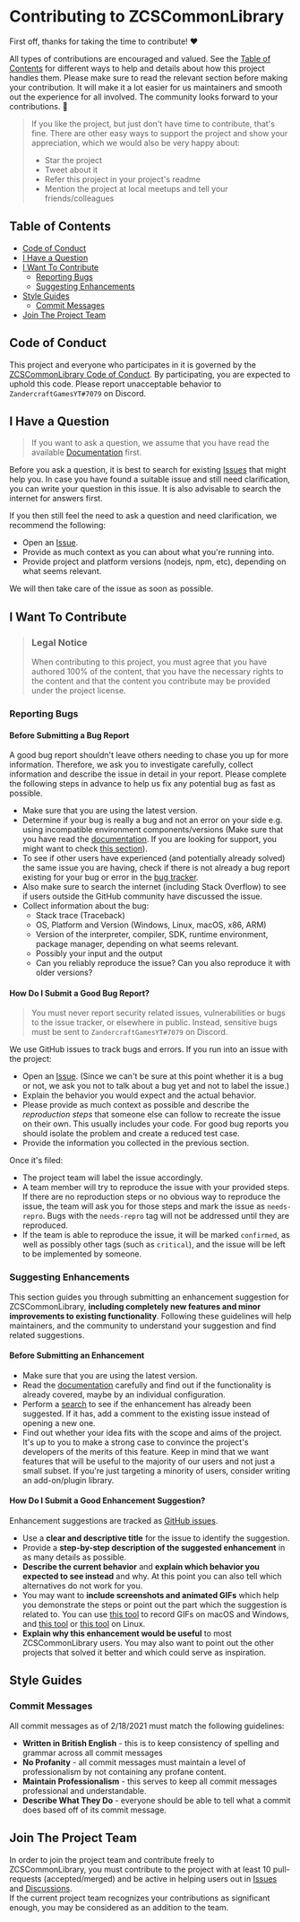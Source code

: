 <!-- omit in toc -->
# Contributing to ZCSCommonLibrary

First off, thanks for taking the time to contribute! ❤️

All types of contributions are encouraged and valued. See the [Table of Contents](#table-of-contents) for different ways to help and details about how this project handles them. Please make sure to read the relevant section before making your contribution. It will make it a lot easier for us maintainers and smooth out the experience for all involved. The community looks forward to your contributions. 🎉

> If you like the project, but just don't have time to contribute, that's fine. There are other easy ways to support the project and show your appreciation, which we would also be very happy about:
> - Star the project
> - Tweet about it
> - Refer this project in your project's readme
> - Mention the project at local meetups and tell your friends/colleagues

<!-- omit in toc -->
## Table of Contents

- [Code of Conduct](#code-of-conduct)
- [I Have a Question](#i-have-a-question)
- [I Want To Contribute](#i-want-to-contribute)
  - [Reporting Bugs](#reporting-bugs)
  - [Suggesting Enhancements](#suggesting-enhancements)
  <!-- - [Your First Code Contribution](#your-first-code-contribution) -->
  <!-- - [Improving The Documentation](#improving-the-documentation) -->
- [Style Guides](#style-guides)
  - [Commit Messages](#commit-messages)
- [Join The Project Team](#join-the-project-team)


## Code of Conduct

This project and everyone who participates in it is governed by the
[ZCSCommonLibrary Code of Conduct](https://github.com/Zandercraft/ZCSCommonLibrary/blob/master/CODE_OF_CONDUCT.md).
By participating, you are expected to uphold this code. Please report unacceptable behavior
to `ZandercraftGamesYT#7079` on Discord.


## I Have a Question

> If you want to ask a question, we assume that you have read the available [Documentation](https://github.com/Zandercraft/ZCSCommonLibrary/wiki/) first.

Before you ask a question, it is best to search for existing [Issues](https://github.com/Zandercraft/ZCSCommonLibrary/issues) that might help you. In case you have found a suitable issue and still need clarification, you can write your question in this issue. It is also advisable to search the internet for answers first.

If you then still feel the need to ask a question and need clarification, we recommend the following:

- Open an [Issue](https://github.com/Zandercraft/ZCSCommonLibrary/issues/new).
- Provide as much context as you can about what you're running into.
- Provide project and platform versions (nodejs, npm, etc), depending on what seems relevant.

We will then take care of the issue as soon as possible.

<!--
You might want to create a separate issue tag for questions and include it in this description. People should then tag their issues accordingly.

Depending on how large the project is, you may want to outsource the questioning, e.g. to Stack Overflow or Gitter. You may add additional contact and information possibilities:
- IRC
- Slack
- Gitter
- Stack Overflow tag
- Blog
- FAQ
- Roadmap
- E-Mail List
- Forum
-->

## I Want To Contribute

> ### Legal Notice <!-- omit in toc -->
> When contributing to this project, you must agree that you have authored 100% of the content, that you have the necessary rights to the content and that the content you contribute may be provided under the project license.

### Reporting Bugs

<!-- omit in toc -->
#### Before Submitting a Bug Report

A good bug report shouldn't leave others needing to chase you up for more information. Therefore, we ask you to investigate carefully, collect information and describe the issue in detail in your report. Please complete the following steps in advance to help us fix any potential bug as fast as possible.

- Make sure that you are using the latest version.
- Determine if your bug is really a bug and not an error on your side e.g. using incompatible environment components/versions (Make sure that you have read the [documentation](https://github.com/Zandercraft/ZCSCommonLibrary/wiki/). If you are looking for support, you might want to check [this section](#i-have-a-question)).
- To see if other users have experienced (and potentially already solved) the same issue you are having, check if there is not already a bug report existing for your bug or error in the [bug tracker](https://github.com/Zandercraft/ZCSCommonLibrary/issues?q=label%3Abug).
- Also make sure to search the internet (including Stack Overflow) to see if users outside the GitHub community have discussed the issue.
- Collect information about the bug:
  - Stack trace (Traceback)
  - OS, Platform and Version (Windows, Linux, macOS, x86, ARM)
  - Version of the interpreter, compiler, SDK, runtime environment, package manager, depending on what seems relevant.
  - Possibly your input and the output
  - Can you reliably reproduce the issue? Can you also reproduce it with older versions?

<!-- omit in toc -->
#### How Do I Submit a Good Bug Report?

> You must never report security related issues, vulnerabilities or bugs to the issue tracker, or elsewhere in public. Instead, sensitive bugs must be sent to `ZandercraftGamesYT#7079` on Discord.

We use GitHub issues to track bugs and errors. If you run into an issue with the project:

- Open an [Issue](https://github.com/Zandercraft/ZCSCommonLibrary/issues/new). (Since we can't be sure at this point whether it is a bug or not, we ask you not to talk about a bug yet and not to label the issue.)
- Explain the behavior you would expect and the actual behavior.
- Please provide as much context as possible and describe the *reproduction steps* that someone else can follow to recreate the issue on their own. This usually includes your code. For good bug reports you should isolate the problem and create a reduced test case.
- Provide the information you collected in the previous section.

Once it's filed:

- The project team will label the issue accordingly.
- A team member will try to reproduce the issue with your provided steps. If there are no reproduction steps or no obvious way to reproduce the issue, the team will ask you for those steps and mark the issue as `needs-repro`. Bugs with the `needs-repro` tag will not be addressed until they are reproduced.
- If the team is able to reproduce the issue, it will be marked `confirmed`, as well as possibly other tags (such as `critical`), and the issue will be left to be implemented by someone<!-- [implemented by someone](#your-first-code-contribution) -->.

<!-- You might want to create an issue template for bugs and errors that can be used as a guide and that defines the structure of the information to be included. If you do so, reference it here in the description. -->


### Suggesting Enhancements

This section guides you through submitting an enhancement suggestion for ZCSCommonLibrary, **including completely new features and minor improvements to existing functionality**. Following these guidelines will help maintainers, and the community to understand your suggestion and find related suggestions.

<!-- omit in toc -->
#### Before Submitting an Enhancement

- Make sure that you are using the latest version.
- Read the [documentation](https://github.com/Zandercraft/ZCSCommonLibrary/wiki/) carefully and find out if the functionality is already covered, maybe by an individual configuration.
- Perform a [search](https://github.com/Zandercraft/ZCSCommonLibrary/issues) to see if the enhancement has already been suggested. If it has, add a comment to the existing issue instead of opening a new one.
- Find out whether your idea fits with the scope and aims of the project. It's up to you to make a strong case to convince the project's developers of the merits of this feature. Keep in mind that we want features that will be useful to the majority of our users and not just a small subset. If you're just targeting a minority of users, consider writing an add-on/plugin library.

<!-- omit in toc -->
#### How Do I Submit a Good Enhancement Suggestion?

Enhancement suggestions are tracked as [GitHub issues](https://github.com/Zandercraft/ZCSCommonLibrary/issues).

- Use a **clear and descriptive title** for the issue to identify the suggestion.
- Provide a **step-by-step description of the suggested enhancement** in as many details as possible.
- **Describe the current behavior** and **explain which behavior you expected to see instead** and why. At this point you can also tell which alternatives do not work for you.
- You may want to **include screenshots and animated GIFs** which help you demonstrate the steps or point out the part which the suggestion is related to. You can use [this tool](https://www.cockos.com/licecap/) to record GIFs on macOS and Windows, and [this tool](https://github.com/colinkeenan/silentcast) or [this tool](https://github.com/GNOME/byzanz) on Linux. <!-- this should only be included if the project has a GUI -->
- **Explain why this enhancement would be useful** to most ZCSCommonLibrary users. You may also want to point out the other projects that solved it better and which could serve as inspiration.


<!-- TODO ### Your First Code Contribution
include Setup of env, IDE and typical getting started instructions?

-->

<!-- TODO ### Improving The Documentation
Updating, improving and correcting the documentation

-->

## Style Guides
### Commit Messages
All commit messages as of 2/18/2021 must match the following guidelines:
- **Written in British English** - this is to keep consistency of spelling and grammar across all commit messages
- **No Profanity** - all commit messages must maintain a level of professionalism by not containing any profane content.
- **Maintain Professionalism** - this serves to keep all commit messages professional and understandable.
- **Describe What They Do** - everyone should be able to tell what a commit does based off of its commit message.

## Join The Project Team
In order to join the project team and contribute freely to ZCSCommonLibrary, you must contribute to the project with at least 10 pull-requests (accepted/merged) and be active in helping users out in [Issues](https://github.com/Zandercraft/ZCSCommonLibrary/issues) and [Discussions](https://github.com/Zandercraft/ZCSCommonLibrary/discussions/).
<br /> If the current project team recognizes your contributions as significant enough, you may be considered as an addition to the team.
